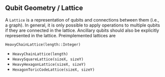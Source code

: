 ## Qubit Geometry / Lattice
A `Lattice` is a representation of qubits and connections between them (i.e., a graph). In general, it is only possible to apply operations to multiple qubits if they are connected in the lattice. Ancillary qubits should also be explicitly represented in the lattice. Preimplemented lattices are
```@docs
HeavyChainLattice(length::Integer)
```

- `HeavyChainLattice(length)`
- `HeavySquareLattice(sizeX, sizeY)`
- `HeavyHexagonLattice(sizeX, sizeY)`
- `HexagonToricCodeLattice(sizeX, sizeY)`